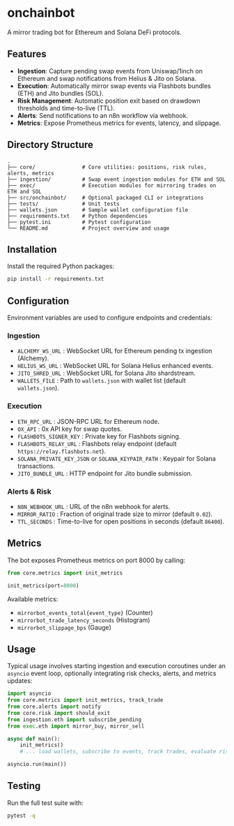 # onchainbot

A mirror trading bot for Ethereum and Solana DeFi protocols.

## Features

- **Ingestion**: Capture pending swap events from Uniswap/1inch on Ethereum and swap notifications from Helius & Jito on Solana.
- **Execution**: Automatically mirror swap events via Flashbots bundles (ETH) and Jito bundles (SOL).
- **Risk Management**: Automatic position exit based on drawdown thresholds and time-to-live (TTL).
- **Alerts**: Send notifications to an n8n workflow via webhook.
- **Metrics**: Expose Prometheus metrics for events, latency, and slippage.

## Directory Structure

```
.    
├── core/               # Core utilities: positions, risk rules, alerts, metrics
├── ingestion/          # Swap event ingestion modules for ETH and SOL
├── exec/               # Execution modules for mirroring trades on ETH and SOL
├── src/onchainbot/     # Optional packaged CLI or integrations
├── tests/              # Unit tests
├── wallets.json        # Sample wallet configuration file
├── requirements.txt    # Python dependencies
├── pytest.ini          # Pytest configuration
└── README.md           # Project overview and usage
```

## Installation

Install the required Python packages:

```bash
pip install -r requirements.txt
```

## Configuration

Environment variables are used to configure endpoints and credentials:

### Ingestion
- `ALCHEMY_WS_URL`  : WebSocket URL for Ethereum pending tx ingestion (Alchemy).
- `HELIUS_WS_URL`   : WebSocket URL for Solana Helius enhanced events.
- `JITO_SHRED_URL`  : WebSocket URL for Solana Jito shardstream.
- `WALLETS_FILE`    : Path to `wallets.json` with wallet list (default `wallets.json`).

### Execution
- `ETH_RPC_URL`          : JSON-RPC URL for Ethereum node.
- `OX_API`               : 0x API key for swap quotes.
- `FLASHBOTS_SIGNER_KEY` : Private key for Flashbots signing.
- `FLASHBOTS_RELAY_URL`  : Flashbots relay endpoint (default `https://relay.flashbots.net`).
- `SOLANA_PRIVATE_KEY_JSON` or `SOLANA_KEYPAIR_PATH` : Keypair for Solana transactions.
- `JITO_BUNDLE_URL`      : HTTP endpoint for Jito bundle submission.

### Alerts & Risk
- `N8N_WEBHOOK_URL` : URL of the n8n webhook for alerts.
- `MIRROR_RATIO`    : Fraction of original trade size to mirror (default `0.02`).
- `TTL_SECONDS`     : Time-to-live for open positions in seconds (default `86400`).

## Metrics

The bot exposes Prometheus metrics on port 8000 by calling:

```python
from core.metrics import init_metrics

init_metrics(port=8000)
```

Available metrics:

- `mirrorbot_events_total{event_type}` (Counter)
- `mirrorbot_trade_latency_seconds`     (Histogram)
- `mirrorbot_slippage_bps`              (Gauge)

## Usage

Typical usage involves starting ingestion and execution coroutines under an `asyncio` event loop,
optionally integrating risk checks, alerts, and metrics updates:

```python
import asyncio
from core.metrics import init_metrics, track_trade
from core.alerts import notify
from core.risk import should_exit
from ingestion.eth import subscribe_pending
from exec.eth import mirror_buy, mirror_sell

async def main():
    init_metrics()
    # ... load wallets, subscribe to events, track trades, evaluate risk, send alerts ...

asyncio.run(main())
```

## Testing

Run the full test suite with:

```bash
pytest -q
```
